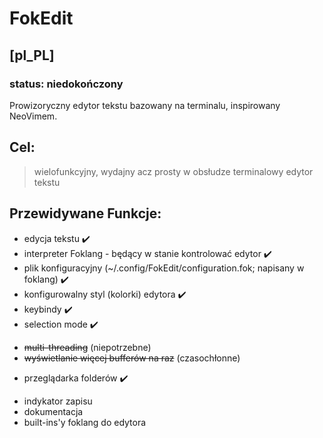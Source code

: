 # FokEdit

## [pl_PL]
### status: niedokończony
Prowizoryczny edytor tekstu bazowany na terminalu, inspirowany NeoVimem.

## Cel:
> wielofunkcyjny, wydajny acz prosty w obsłudze terminalowy edytor tekstu

## Przewidywane Funkcje:
* edycja tekstu ✔️
* interpreter Foklang - będący w stanie kontrolować edytor ✔️
* plik konfiguracyjny (~/.config/FokEdit/configuration.fok; napisany w foklang) ✔️
* konfigurowalny styl (kolorki) edytora ✔️
* keybindy ✔️
* selection mode ✔️
- ~~multi-threading~~ (niepotrzebne)
- ~~wyświetlanie więcej bufferów na raz~~ (czasochłonne)
* przeglądarka folderów ✔️
- indykator zapisu
- dokumentacja
- built-ins'y foklang do edytora
